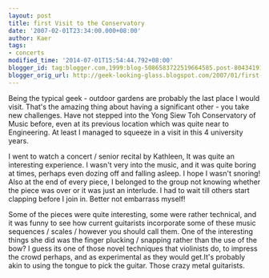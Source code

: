 ```yaml
---
layout: post
title: first Visit to the Conservatory
date: '2007-02-01T23:34:00.000+08:00'
author: Kaer
tags:
- concerts
modified_time: '2014-07-01T15:54:44.792+08:00'
blogger_id: tag:blogger.com,1999:blog-5086583722519664585.post-804341918803114441
blogger_orig_url: http://geek-looking-glass.blogspot.com/2007/01/first-visit-to-conservatory.html
---
```


Being the typical geek - outdoor gardens are probably the last place 
I would visit. That's the amazing thing about having a significant other - you 
take new challenges. Have not stepped into the Yong Siew Toh Conservatory of 
Music before, even at its previous location which was quite near to 
Engineering. At least I managed to squeeze in a visit in this 4 university 
years. 

I went to watch a concert / senior recital by Kathleen, It was quite an 
interesting experience. I wasn't very into the music, and it was quite boring 
at times, perhaps even dozing off and falling asleep. I hope I wasn't snoring! 
Also at the end of every piece, I belonged to the group not knowing whether 
the piece was over or it was just an interlude. I had to wait till others 
start clapping before I join in. Better not embarrass myself!

Some of the pieces were quite interesting, some were rather technical, and it 
was funny to see how current guitarists incorporate some of these music 
sequences / scales / however you should call them. One of the interesting 
things she did was the finger plucking / snapping rather than the use of the 
bow? I guess its one of those novel techniques that violinists do, to impress 
the crowd perhaps, and as experimental as they would get.It's probably akin to using the tongue to 
pick the guitar. Those crazy metal guitarists.